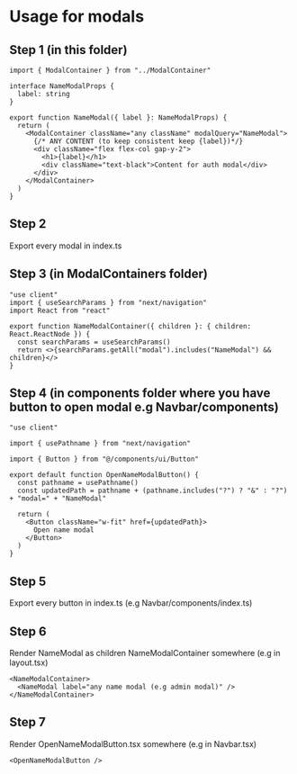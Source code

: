 # Usage for modals

## Step 1 (in this folder)

```tsx
import { ModalContainer } from "../ModalContainer"

interface NameModalProps {
  label: string
}

export function NameModal({ label }: NameModalProps) {
  return (
    <ModalContainer className="any className" modalQuery="NameModal">
      {/* ANY CONTENT (to keep consistent keep {label})*/}
      <div className="flex flex-col gap-y-2">
        <h1>{label}</h1>
        <div className="text-black">Content for auth modal</div>
      </div>
    </ModalContainer>
  )
}
```

## Step 2

Export every modal in index.ts

## Step 3 (in ModalContainers folder)

```tsx
"use client"
import { useSearchParams } from "next/navigation"
import React from "react"

export function NameModalContainer({ children }: { children: React.ReactNode }) {
  const searchParams = useSearchParams()
  return <>{searchParams.getAll("modal").includes("NameModal") && children}</>
}
```

## Step 4 (in components folder where you have button to open modal e.g Navbar/components)

```tsx
"use client"

import { usePathname } from "next/navigation"

import { Button } from "@/components/ui/Button"

export default function OpenNameModalButton() {
  const pathname = usePathname()
  const updatedPath = pathname + (pathname.includes("?") ? "&" : "?") + "modal=" + "NameModal"

  return (
    <Button className="w-fit" href={updatedPath}>
      Open name modal
    </Button>
  )
}
```

## Step 5

Export every button in index.ts (e.g Navbar/components/index.ts)

## Step 6

Render NameModal as children NameModalContainer somewhere (e.g in layout.tsx)

```tsx
<NameModalContainer>
  <NameModal label="any name modal (e.g admin modal)" />
</NameModalContainer>
```

## Step 7

Render OpenNameModalButton.tsx somewhere (e.g in Navbar.tsx)

```tsx
<OpenNameModalButton />
```

